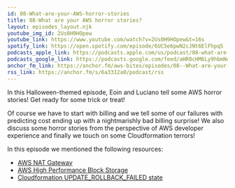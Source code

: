 ```yaml
---
id: 08-What-are-your-AWS-horror-stories
title: 08-What are your AWS horror stories?
layout: episodes_layout.njk
youtube_img_id: 2Us0H9HOpew
youtube_link: https://www.youtube.com/watch?v=2Us0H9HOpew&t=16s
spotify_link: https://open.spotify.com/episode/6UC5e6pwN2cJNt6ElFhpq5
podcasts_apple_link: https://podcasts.apple.com/us/podcast/08-what-are-your-aws-horror-stories/id1585489017?i=1000540070332
podcasts_google_link: https://podcasts.google.com/feed/aHR0cHM6Ly9hbmNob3IuZm0vcy82YTMzMTJhMC9wb2RjYXN0L3Jzcw/episode/ODkzNzM4NjktYTk1YS00NDM1LTg0NmEtMmM5ZjY2YzEyMzU3?sa=X&ved=0CAUQkfYCahcKEwjQ4fnhqPX3AhUAAAAAHQAAAAAQAQ
anchor_fm_link: https://anchor.fm/aws-bites/episodes/08--What-are-your-AWS-horror-stories-e19bpdp
rss_link: https://anchor.fm/s/6a3312a0/podcast/rss
---
```


In this Halloween-themed episode, Eoin and Luciano tell some AWS horror stories! Get ready for some trick or treat!

Of course we have to start with billing and we tell some of our failures with predicting cost ending up with a nightmarishly bad billing surprise! We also discuss some horror stories from the perspective of AWS developer experience and finally we touch on some Cloudformation terrors!

In this episode we mentioned the following resources:

  - [AWS NAT Gateway](https://docs.aws.amazon.com/vpc/latest/userguide/vpc-nat-gateway.html)
  - [AWS High Performance Block Storage](https://aws.amazon.com/ebs/)
  - [Cloudformation UPDATE_ROLLBACK_FAILED state](https://aws.amazon.com/premiumsupport/knowledge-center/cloudformation-update-rollback-failed/)

  